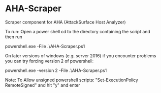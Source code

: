 # AHA-Scraper
Scraper component for AHA (AttackSurface Host Analyzer)

To run:
Open a power shell
cd to the directory containing the script and then run

powershell.exe -File .\AHA-Scraper.ps1


On later versions of windows (e.g. server 2016) if you encounter problems you can try forcing version 2 of powershell:

powershell.exe -version 2 -File .\AHA-Scraper.ps1



Note:
To Allow unsigned powershell scripts:
"Set-ExecutionPolicy RemoteSigned"
and hit "y" and enter
